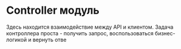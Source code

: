 # Controller модуль

Здесь находится взаимодействие между API и клиентом. Задача контроллера проста - получить запрос, воспользоваться бизнес-логикой и вернуть отве